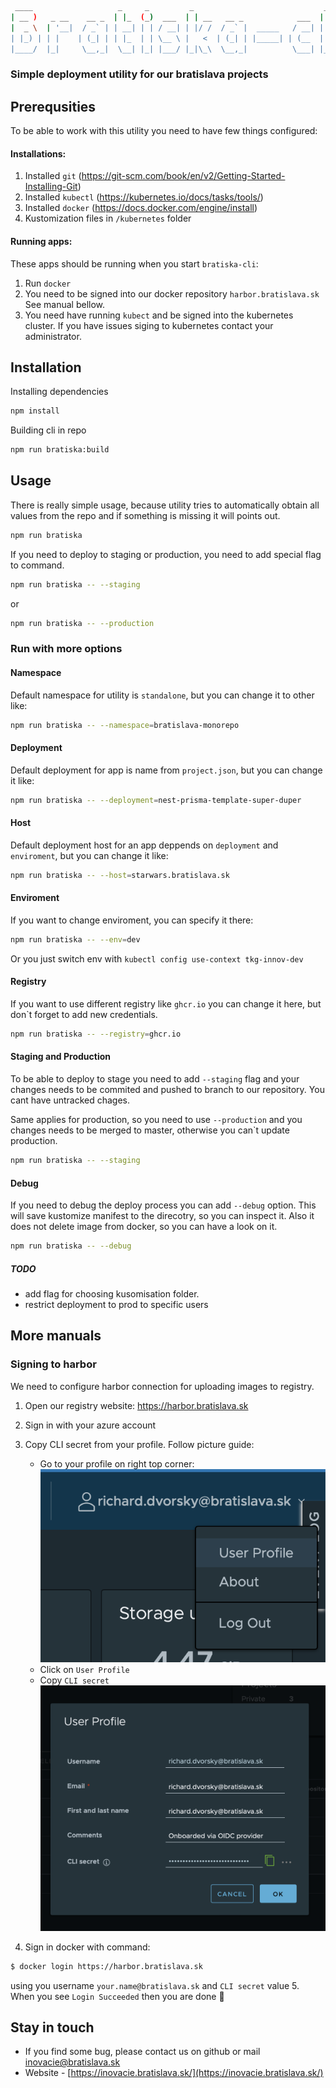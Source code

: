```bash
 ____                   _     _         _                             _   _ 
| __ )   _ __    __ _  | |_  (_)  ___  | | __   __ _            ___  | | (_)
|  _ \  | '__|  / _` | | __| | | / __| | |/ /  / _` |  _____   / __| | | | |
| |_) | | |    | (_| | | |_  | | \__ \ |   <  | (_| | |_____| | (__  | | | |
|____/  |_|     \__,_|  \__| |_| |___/ |_|\_\  \__,_|          \___| |_| |_|
```
### Simple deployment utility for our bratislava projects

## Prerequsities
To be able to work with this utility you need to have few things configured:

#### Installations:
1. Installed `git` (https://git-scm.com/book/en/v2/Getting-Started-Installing-Git)
2. Installed `kubectl` (https://kubernetes.io/docs/tasks/tools/)
3. Installed `docker` (https://docs.docker.com/engine/install)
4. Kustomization files in `/kubernetes` folder


#### Running apps:
These apps should be running when you start `bratiska-cli`:
1. Run `docker`
2. You need to be signed into our docker repository `harbor.bratislava.sk` See manual bellow.
3. You need have running `kubect` and be signed into the kubernetes cluster. If you have issues siging to kubernetes contact your administrator.


## Installation

Installing dependencies
```bash
npm install
```

Building cli in repo
```bash
npm run bratiska:build
```


## Usage
There is really simple usage, because utility tries to automatically obtain all values from the repo and if something is missing it will points out.
```bash
npm run bratiska
```

If you need to deploy to staging or production, you need to add special flag to command.
```bash
npm run bratiska -- --staging
```
or
```bash
npm run bratiska -- --production
```

### Run with more options

#### Namespace
Default namespace for utility is `standalone`, but you can change it to other like:
```bash
npm run bratiska -- --namespace=bratislava-monorepo
```

#### Deployment
Default deployment for app is name from `project.json`, but you can change it like:
```bash
npm run bratiska -- --deployment=nest-prisma-template-super-duper
```

#### Host
Default deployment host for an app deppends on `deployment` and `enviroment`, but you can change it like:
```bash
npm run bratiska -- --host=starwars.bratislava.sk
```

#### Enviroment
If you want to change enviroment, you can specify it there:
```bash
npm run bratiska -- --env=dev
```
Or you just switch env with `kubectl config use-context tkg-innov-dev`

#### Registry
If you want to use different registry like `ghcr.io` you can change it here, but don`t forget to add new credentials.
```bash
npm run bratiska -- --registry=ghcr.io
```

#### Staging and Production
To be able to deploy to stage you need to add `--staging` flag and your changes needs to be commited and pushed to branch to our repository. You cant have untracked chages.

Same applies for production, so you need to use `--production` and you changes needs to be merged to master, otherwise you can`t update production.

```bash
npm run bratiska -- --staging
```

#### Debug
If you need to debug the deploy process you can add `--debug` option. This will save kustomize manifest to the direcotry, so you can inspect it. Also it does not delete image from docker, so you can have a look on it.

```bash
npm run bratiska -- --debug
```

##### TODO
- add flag for choosing kusomisation folder.
- restrict deployment to prod to specific users

## More manuals

### Signing to harbor

We need to configure harbor connection for uploading images to registry.

1. Open our registry website: https://harbor.bratislava.sk
2. Sign in with your azure account
3. Copy CLI secret from your profile. Follow picture guide:

    - Go to your profile on right top corner:
      ![alt text](./public/readme/user.png)
    - Click on `User Profile`
    - Copy `CLI secret`
      ![alt text](./public/readme/profile.png)
4. Sign in docker with command:
```bash
$ docker login https://harbor.bratislava.sk
```
using you username `your.name@bratislava.sk` and `CLI secret` value
5. When you see `Login Succeeded` then you are done 👏  


## Stay in touch
- If you find some bug, please contact us on github or mail inovacie@bratislava.sk
- Website - [https://inovacie.bratislava.sk/](https://inovacie.bratislava.sk/)
